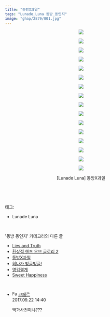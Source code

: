 ```yaml
---
title: "동방X과일"
tags: "Lunade_Luna 동방_동인지"
image: "ghap/2879/001.jpg"
---
```

<div class="article">
<p style="text-align: center; clear: none; float: none;"><img src="{{ site.nasurl }}/ghap/2879/001.jpg"/></p>
<p style="text-align: center; clear: none; float: none;"><img src="{{ site.nasurl }}/ghap/2879/002.jpg"/></p>
<p style="text-align: center; clear: none; float: none;"><img src="{{ site.nasurl }}/ghap/2879/003.jpg"/></p>
<p style="text-align: center; clear: none; float: none;"><img src="{{ site.nasurl }}/ghap/2879/004.jpg"/></p>
<p style="text-align: center; clear: none; float: none;"><img src="{{ site.nasurl }}/ghap/2879/005.jpg"/></p>
<p style="text-align: center; clear: none; float: none;"><img src="{{ site.nasurl }}/ghap/2879/006.jpg"/></p>
<p style="text-align: center; clear: none; float: none;"><img src="{{ site.nasurl }}/ghap/2879/007.jpg"/></p>
<p style="text-align: center; clear: none; float: none;"><img src="{{ site.nasurl }}/ghap/2879/008.jpg"/></p>
<p style="text-align: center; clear: none; float: none;"><img src="{{ site.nasurl }}/ghap/2879/009.jpg"/></p>
<p style="text-align: center; clear: none; float: none;"><img src="{{ site.nasurl }}/ghap/2879/010.jpg"/></p>
<p style="text-align: center; clear: none; float: none;"><img src="{{ site.nasurl }}/ghap/2879/011.jpg"/></p>
<p style="text-align: center; clear: none; float: none;"><img src="{{ site.nasurl }}/ghap/2879/012.jpg"/></p>
<p style="text-align: center; clear: none; float: none;"><img src="{{ site.nasurl }}/ghap/2879/013.jpg"/></p>
<p style="text-align: center; clear: none; float: none;"><img src="{{ site.nasurl }}/ghap/2879/014.jpg"/></p>
<p style="text-align: center; clear: none; float: none;"><img src="{{ site.nasurl }}/ghap/2879/015.jpg"/></p>
<p style="text-align: center; clear: none; float: none;"><img src="{{ site.nasurl }}/ghap/2879/016.jpg"/></p>
<p style="text-align: center; clear: none; float: none;">[Lunade Luna] 동방X과일</p>
<p><br/></p>
</div><br/>
<div class="tagTrail">
<p>태그: </p>
<ul>
<li>Lunade Luna</li>
</ul>
</div><br/>
<div class="another">
<p>'동방 동인지' 카테고리의 다른 글</p>
<ul>
<li><a href="/2016-12-10-ghap_2881">Lies and Truth</a></li>
<li><a href="/2016-12-10-ghap_2880">환상적 핸즈 오브 글로리 2</a></li>
<li><a href="/2016-12-10-ghap_2879">동방X과일</a></li>
<li><a href="/2016-12-10-ghap_2878">히나가 빙글빙글!</a></li>
<li><a href="/2016-12-10-ghap_2877">영겁결계</a></li>
<li><a href="/2016-12-10-ghap_2876">Sweet Happiness</a></li>
</ul>
</div><br/>
<div class="cb_module cb_fluid">
<div class="cb_wrt cb_profile">
<div class="comment">
<ul>
<li class="cb_thumb_off" id="comment15088294">
<div class="cb_comment_area">
<div class="cb_info_area">
<div class="cb_section">
<span class="cb_nick_name"><img alt="Favicon of http://blog.naver.com/berpo77/221092521252" height="16" onerror="this.onerror=null;this.parentNode.removeChild(this)" src="http://blog.naver.com/favicon.ico" width="16"/> <a href="http://blog.naver.com/berpo77/221092521252" onclick="return openLinkInNewWindow(this)">코페르</a></span>
</div>
<div class="cb_section">
<span class="cb_date">2017.09.22 14:40 </span>
</div>
</div>
<div class="cb_dsc_comment">
<p class="cb_dsc">
											백과사전이냐???
										</p>
</div>
</div></li>
</ul>
</div>
</div><!-- commentList close -->
</div><br/>
